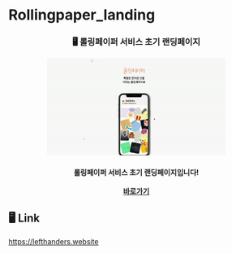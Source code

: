 # Rollingpaper_landing
<h3><p align="center">
🖥 롤링페이퍼 서비스 초기 랜딩페이지
</p></h3>
<p align="center"><img src="https://github.com/dong149/Rollingpaper_landing/blob/master/rollingpaper.gif" width="70%"/></p>
<h4><p align="center">
롤링페이퍼 서비스 초기 랜딩페이지입니다!<br/><br/>
    <a href="https://rollingpaper.website">바로가기</a>
</p></h4>


## 🖥 Link
https://lefthanders.website

